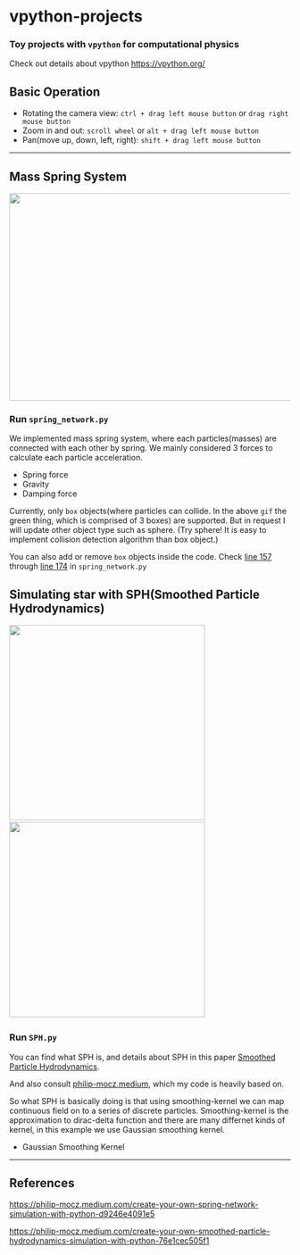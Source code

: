 # vpython-projects
### Toy projects with `vpython` for computational physics
Check out details about vpython https://vpython.org/

## Basic Operation 

- Rotating the camera view: `ctrl + drag left mouse button` or `drag right mouse button`
- Zoom in and out: `scroll wheel` or `alt + drag left mouse button`
- Pan(move up, down, left, right): `shift + drag left mouse button`
- - -
## Mass Spring System
<img src="./IMAGES/spring_network.gif" height="372" width="800">

### Run `spring_network.py`
We implemented mass spring system, where each particles(masses) are connected with each other by spring.
We mainly considered 3 forces to calculate each particle acceleration.

- Spring force
- Gravity
- Damping force

Currently, only `box` objects(where particles can collide. In the above `gif` the green thing, which is comprised of 3 boxes) are supported. But in request I will update other object type such as sphere. (Try sphere! It is easy to implement collision detection algorithm than box object.)

You can also add or remove `box` objects inside the code. Check [line 157](https://github.com/sillsill777/vpython-projects/blob/f5e85b72786f599e6abd5749de5f3304dad52885/spring_network.py#L157) through [line 174](https://github.com/sillsill777/vpython-projects/blob/f5e85b72786f599e6abd5749de5f3304dad52885/spring_network.py#L174) in `spring_network.py`

## Simulating star with SPH(Smoothed Particle Hydrodynamics)

<img src="./IMAGES/SPH_star.gif" height="350" width="350"> &nbsp; &nbsp; &nbsp;
<img src="./IMAGES/SPH_star2.gif" height="350" width="350"> &nbsp; &nbsp; &nbsp;

### Run `SPH.py`

You can find what SPH is, and details about SPH in this paper [Smoothed Particle Hydrodynamics](https://arxiv.org/abs/1007.1245v2).

And also consult [philip-mocz.medium](https://philip-mocz.medium.com/create-your-own-smoothed-particle-hydrodynamics-simulation-with-python-76e1cec505f1), which my code is heavily based on. 

So what SPH is basically doing is that using smoothing-kernel we can map continuous field on to a series of discrete particles. Smoothing-kernel is the approximation to dirac-delta function and there are many differnet kinds of kernel, in this example we use Gaussian smoothing kernel.

- Gaussian Smoothing Kernel


- - -
## References
https://philip-mocz.medium.com/create-your-own-spring-network-simulation-with-python-d9246e4091e5

https://philip-mocz.medium.com/create-your-own-smoothed-particle-hydrodynamics-simulation-with-python-76e1cec505f1
